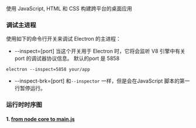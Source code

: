 
使用 JavaScript, HTML 和 CSS 构建跨平台的桌面应用  

### 调试主进程
使用如下的命令行开关来调试 Electron 的主进程：

- --inspect=[port]
当这个开关用于 Electron 时，它将会监听 V8 引擎中有关 port 的调试器协议信息。 默认的port 是 5858

```electron --inspect=5858 your/app```

- --inspect-brk=[port]
和`--inspector` 一样，但是会在JavaScript 脚本的第一行暂停运行。


### 运行时时序图

#### 1. [from node core to main.js](sequences/README.md)


